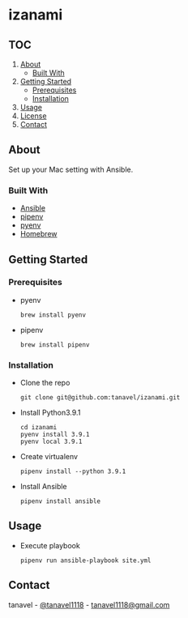# izanami

## TOC
1. [About](#about)
    - [Built With](#built-with)
2. [Getting Started](#getting-started)
    - [Prerequisites](#prerequisites)
    - [Installation](#installation)
3. [Usage](#usage)
4. [License](#license)
5. [Contact](#contact)


## About
Set up your Mac setting with Ansible.

### Built With
- [Ansible](https://github.com/ansible/ansible)
- [pipenv](https://github.com/pypa/pipenv)
- [pyenv](https://github.com/pyenv/pyenv)
- [Homebrew](https://brew.sh/)

## Getting Started
### Prerequisites
- pyenv
  ```
  brew install pyenv
  ```
- pipenv
  ```
  brew install pipenv
  ```

### Installation
- Clone the repo
  ```
  git clone git@github.com:tanavel/izanami.git
  ```
- Install Python3.9.1
  ```
  cd izanami
  pyenv install 3.9.1
  pyenv local 3.9.1
  ```
- Create virtualenv
  ```
  pipenv install --python 3.9.1
  ```
- Install Ansible
  ```
  pipenv install ansible
  ```

## Usage
- Execute playbook
  ```
  pipenv run ansible-playbook site.yml
  ```

## Contact
tanavel - [@tanavel1118](https://twitter.com/tanavel1118) - tanavel1118@gmail.com